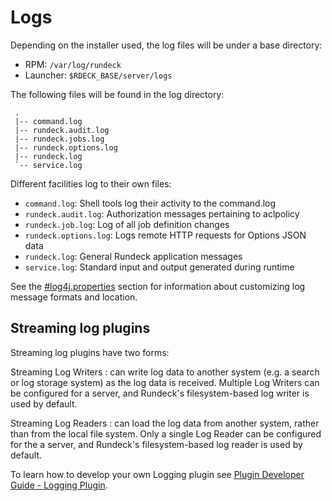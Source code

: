# Logs

Depending on the installer used, the log files will be under a base
directory:

- RPM: `/var/log/rundeck`
- Launcher: `$RDECK_BASE/server/logs`

The following files will be found in the log directory:

     .
     |-- command.log
     |-- rundeck.audit.log
     |-- rundeck.jobs.log
     |-- rundeck.options.log
     |-- rundeck.log
     `-- service.log

Different facilities log to their own files:

- `command.log`: Shell tools log their activity to the command.log
- `rundeck.audit.log`: Authorization messages pertaining to aclpolicy
- `rundeck.job.log`: Log of all job definition changes
- `rundeck.options.log`: Logs remote HTTP requests for Options JSON data
- `rundeck.log`: General Rundeck application messages
- `service.log`: Standard input and output generated during runtime

See the [#log4j.properties](/administration/configuration/config-file-reference.md#log4j.properties) section for information
about customizing log message formats and location.

## Streaming log plugins

Streaming log plugins have two forms:

Streaming Log Writers
: can write log data to another system (e.g. a search or log storage system) as the log data is received. Multiple Log Writers can be configured for a server, and Rundeck's filesystem-based log writer is used by default.

Streaming Log Readers
: can load the log data from another system, rather than from the local file system. Only a single Log Reader can be configured for the a server, and Rundeck's filesystem-based log reader is used by default.

To learn how to develop your own Logging plugin
see [Plugin Developer Guide - Logging Plugin](/developer/06-logging-plugins.md).
